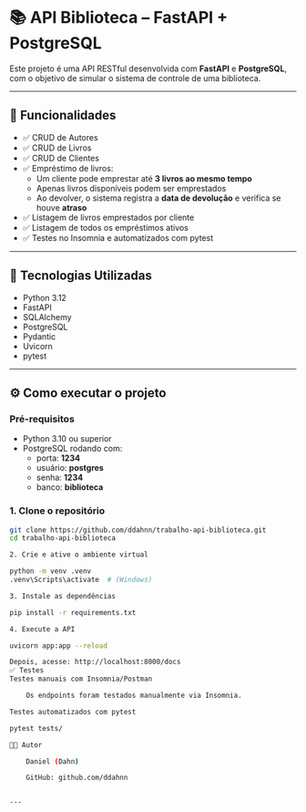 # 📚 API Biblioteca – FastAPI + PostgreSQL

Este projeto é uma API RESTful desenvolvida com **FastAPI** e **PostgreSQL**, com o objetivo de simular o sistema de controle de uma biblioteca.

---

## 🧩 Funcionalidades

- ✅ CRUD de Autores
- ✅ CRUD de Livros
- ✅ CRUD de Clientes
- ✅ Empréstimo de livros:
  - Um cliente pode emprestar até **3 livros ao mesmo tempo**
  - Apenas livros disponíveis podem ser emprestados
  - Ao devolver, o sistema registra a **data de devolução** e verifica se houve **atraso**
- ✅ Listagem de livros emprestados por cliente
- ✅ Listagem de todos os empréstimos ativos
- ✅ Testes no Insomnia e automatizados com pytest

---

## 🚀 Tecnologias Utilizadas

- Python 3.12
- FastAPI
- SQLAlchemy
- PostgreSQL
- Pydantic
- Uvicorn
- pytest

---

## ⚙️ Como executar o projeto

### Pré-requisitos

- Python 3.10 ou superior
- PostgreSQL rodando com:
  - porta: **1234**
  - usuário: **postgres**
  - senha: **1234**
  - banco: **biblioteca**

### 1. Clone o repositório

```bash
git clone https://github.com/ddahnn/trabalho-api-biblioteca.git
cd trabalho-api-biblioteca

2. Crie e ative o ambiente virtual

python -m venv .venv
.venv\Scripts\activate  # (Windows)

3. Instale as dependências

pip install -r requirements.txt

4. Execute a API

uvicorn app:app --reload

Depois, acesse: http://localhost:8000/docs
✅ Testes
Testes manuais com Insomnia/Postman

    Os endpoints foram testados manualmente via Insomnia.

Testes automatizados com pytest

pytest tests/

👨‍💻 Autor

    Daniel (Dahn)

    GitHub: github.com/ddahnn


---
